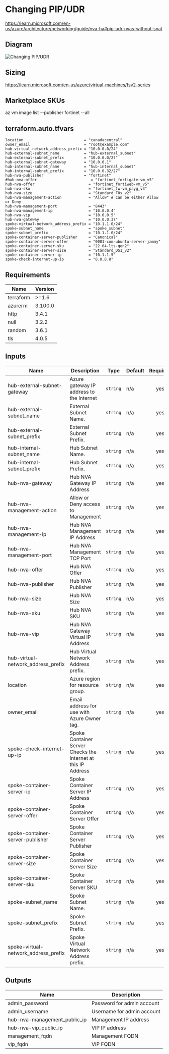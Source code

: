 # Changing PIP/UDR

https://learn.microsoft.com/en-us/azure/architecture/networking/guide/nva-ha#pip-udr-nvas-without-snat

## Diagram

![Changing PIP/UDR](https://learn.microsoft.com/en-us/azure/architecture/networking/guide/images/nvaha-pipudr-internet.png)

## Sizing

https://learn.microsoft.com/en-us/azure/virtual-machines/fsv2-series

## Marketplace SKUs

az vm image list --publisher fortinet --all

<!-- BEGIN_TF_DOCS -->
## terraform.auto.tfvars

```hcl
location                           = "canadacentral"
owner_email                        = "root@example.com"
hub-virtual-network_address_prefix = "10.0.0.0/24"
hub-external-subnet_name           = "hub-external_subnet"
hub-external-subnet_prefix         = "10.0.0.0/27"
hub-external-subnet-gateway        = "10.0.0.1"
hub-internal-subnet_name           = "hub-internal_subnet"
hub-internal-subnet_prefix         = "10.0.0.32/27"
hub-nva-publisher                  = "fortinet"
#hub-nva-offer                        = "fortinet_fortigate-vm_v5"
hub-nva-offer                        = "fortinet_fortiweb-vm_v5"
hub-nva-sku                          = "fortinet_fw-vm_payg_v3"
hub-nva-size                         = "Standard_F8s_v2"
hub-nva-management-action            = "Allow" # Can be either Allow or Deny
hub-nva-management-port              = "8443"
hub-nva-management-ip                = "10.0.0.4"
hub-nva-vip                          = "10.0.0.5"
hub-nva-gateway                      = "10.0.0.37"
spoke-virtual-network_address_prefix = "10.1.1.0/24"
spoke-subnet_name                    = "spoke_subnet"
spoke-subnet_prefix                  = "10.1.1.0/24"
spoke-container-server-publisher     = "Canonical"
spoke-container-server-offer         = "0001-com-ubuntu-server-jammy"
spoke-container-server-sku           = "22_04-lts-gen2"
spoke-container-server-size          = "Standard_DS1_v2"
spoke-container-server-ip            = "10.1.1.5"
spoke-check-internet-up-ip           = "8.8.8.8"
```


## Requirements

| Name | Version |
|------|---------|
| terraform | >=1.6 |
| azurerm | 3.100.0 |
| http | 3.4.1 |
| null | 3.2.2 |
| random | 3.6.1 |
| tls | 4.0.5 |

## Inputs

| Name | Description | Type | Default | Required |
|------|-------------|------|---------|:--------:|
| hub-external-subnet-gateway | Azure gateway IP address to the Internet | `string` | n/a | yes |
| hub-external-subnet\_name | External Subnet Name. | `string` | n/a | yes |
| hub-external-subnet\_prefix | External Subnet Prefix. | `string` | n/a | yes |
| hub-internal-subnet\_name | Hub Subnet Name. | `string` | n/a | yes |
| hub-internal-subnet\_prefix | Hub Subnet Prefix. | `string` | n/a | yes |
| hub-nva-gateway | Hub NVA Gateway IP Address | `string` | n/a | yes |
| hub-nva-management-action | Allow or Deny access to Management | `string` | n/a | yes |
| hub-nva-management-ip | Hub NVA Management IP Address | `string` | n/a | yes |
| hub-nva-management-port | Hub NVA Management TCP Port | `string` | n/a | yes |
| hub-nva-offer | Hub NVA Offer | `string` | n/a | yes |
| hub-nva-publisher | Hub NVA Publisher | `string` | n/a | yes |
| hub-nva-size | Hub NVA Size | `string` | n/a | yes |
| hub-nva-sku | Hub NVA SKU | `string` | n/a | yes |
| hub-nva-vip | Hub NVA Gateway Virtual IP Address | `string` | n/a | yes |
| hub-virtual-network\_address\_prefix | Hub Virtual Network Address prefix. | `string` | n/a | yes |
| location | Azure region for resource group. | `string` | n/a | yes |
| owner\_email | Email address for use with Azure Owner tag. | `string` | n/a | yes |
| spoke-check-internet-up-ip | Spoke Container Server Checks the Internet at this IP Address | `string` | n/a | yes |
| spoke-container-server-ip | Spoke Container Server IP Address | `string` | n/a | yes |
| spoke-container-server-offer | Spoke Container Server Offer | `string` | n/a | yes |
| spoke-container-server-publisher | Spoke Container Server Publisher | `string` | n/a | yes |
| spoke-container-server-size | Spoke Container Server Size | `string` | n/a | yes |
| spoke-container-server-sku | Spoke Container Server SKU | `string` | n/a | yes |
| spoke-subnet\_name | Spoke Subnet Name. | `string` | n/a | yes |
| spoke-subnet\_prefix | Spoke Subnet Prefix. | `string` | n/a | yes |
| spoke-virtual-network\_address\_prefix | Spoke Virtual Network Address prefix. | `string` | n/a | yes |
## Outputs

| Name | Description |
|------|-------------|
| admin\_password | Password for admin account |
| admin\_username | Username for admin account |
| hub-nva-management\_public\_ip | Management IP address |
| hub-nva-vip\_public\_ip | VIP IP address |
| management\_fqdn | Management FQDN |
| vip\_fqdn | VIP FQDN |
<!-- END_TF_DOCS -->
